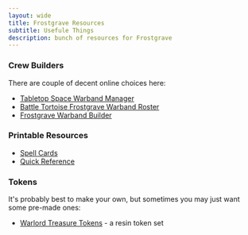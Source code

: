 ```yaml
---
layout: wide
title: Frostgrave Resources
subtitle: Usefule Things
description: bunch of resources for Frostgrave
---
```


### Crew Builders

There are couple of decent online choices here:

- [Tabletop Space Warband Manager](https://www.table-top.space/frostgrave/)
- [Battle Tortoise Frostgrave Warband Roster](http://www.battletortoise.com/frostgrave/roster.html)
- [Frostgrave Warband Builder](https://www.paranoydandroyd.com/frostgrave/index.php)

### Printable Resources

- [Spell Cards](https://drive.google.com/file/d/0Bwx8Os21jzeXV3psZ0hOT1AwMEE/view)
- [Quick Reference](https://drive.google.com/file/d/0B2UGzFKyUbhOU0hBTnNLSl90TFk/view)

### Tokens

It's probably best to make your own, but sometimes you may just want some pre-made ones:

- [Warlord Treasure Tokens](https://us-store.warlordgames.com/products/frostgrave-resin-treasure-tokens) - a resin token set
